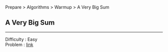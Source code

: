 Prepare > Algorithms > Warmup > A Very Big Sum
## A Very Big Sum

---

Difficulty : Easy  
Problem : <a href="https://www.hackerrank.com/challenges/a-very-big-sum/problem" target="_blank">link</a>